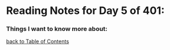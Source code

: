 # Reading Notes for Day 5 of 401:


### Things I want to know more about:

[back to Table of Contents](./README.md)